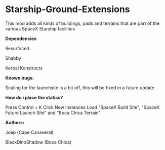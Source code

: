 # Starship-Ground-Extensions

This mod adds all kinds of buildings, pads and terrains that are part of the various SpaceX Starship facilities


**Dependencies**

Resurfaced

Shabby

Kerbal Konstructs


**Known bugs:**

Scaling for the launchsite is a bit off, this will be fixed in a future update



**How do i place the statics?**

Press Control + K 
Click New instances
Load "SpaceX Build Site", "SpaceX Future Launch Site" and "Boca Chica Terrain"


**Authors:**

Joep (Cape Canaveral)

BlackDinoShadow (Boca Chica)
